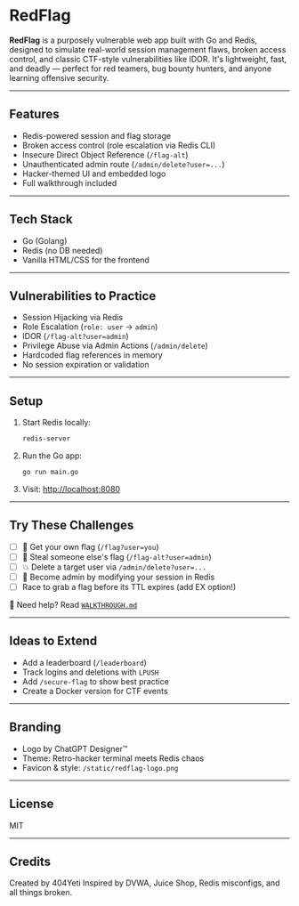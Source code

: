 # RedFlag

**RedFlag** is a purposely vulnerable web app built with Go and Redis, designed to simulate real-world session management flaws, broken access control, and classic CTF-style vulnerabilities like IDOR. It's lightweight, fast, and deadly — perfect for red teamers, bug bounty hunters, and anyone learning offensive security.

---

## Features

- Redis-powered session and flag storage
- Broken access control (role escalation via Redis CLI)
- Insecure Direct Object Reference (`/flag-alt`)
- Unauthenticated admin route (`/admin/delete?user=...`)
- Hacker-themed UI and embedded logo
- Full walkthrough included

---

## Tech Stack

- Go (Golang)
- Redis (no DB needed)
- Vanilla HTML/CSS for the frontend

---

## Vulnerabilities to Practice

- Session Hijacking via Redis
- Role Escalation (`role: user` → `admin`)
- IDOR (`/flag-alt?user=admin`)
- Privilege Abuse via Admin Actions (`/admin/delete`)
- Hardcoded flag references in memory
- No session expiration or validation

---

## Setup

1. Start Redis locally:
   ```bash
   redis-server
   ```

2. Run the Go app:
   ```bash
   go run main.go
   ```

3. Visit:
   [http://localhost:8080](http://localhost:8080)

---

## Try These Challenges

- [ ] 🚩 Get your own flag (`/flag?user=you`)
- [ ] 🚨 Steal someone else's flag (`/flag-alt?user=admin`)
- [ ] 💥 Delete a target user via `/admin/delete?user=...`
- [ ] 🧠 Become admin by modifying your session in Redis
- [ ] Race to grab a flag before its TTL expires (add EX option!)

🧠 Need help? Read [`WALKTHROUGH.md`](./RedFlag_WALKTHROUGH.md)

---

## Ideas to Extend

- Add a leaderboard (`/leaderboard`)
- Track logins and deletions with `LPUSH`
- Add `/secure-flag` to show best practice
- Create a Docker version for CTF events

---

## Branding

- Logo by ChatGPT Designer™
- Theme: Retro-hacker terminal meets Redis chaos
- Favicon & style: `/static/redflag-logo.png`

---

## License

MIT

---

## Credits

Created by 404Yeti
Inspired by DVWA, Juice Shop, Redis misconfigs, and all things broken.
